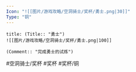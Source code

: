```yaml
---
Icon: "![[图片/游戏攻略/空洞骑士/奖杯/勇士.png|30]]"
Type: "铜"
---
```

```ad-common-bronze-trophy
title: (Title:: "勇士")
![[图片/游戏攻略/空洞骑士/奖杯/勇士.png|100]]

(Comment:: "完成勇士的试炼")
```

#空洞骑士/奖杯 #奖杯 #奖杯/铜

